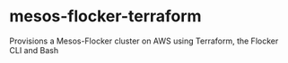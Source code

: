 # mesos-flocker-terraform
Provisions a Mesos-Flocker cluster on AWS using Terraform, the Flocker CLI and Bash
